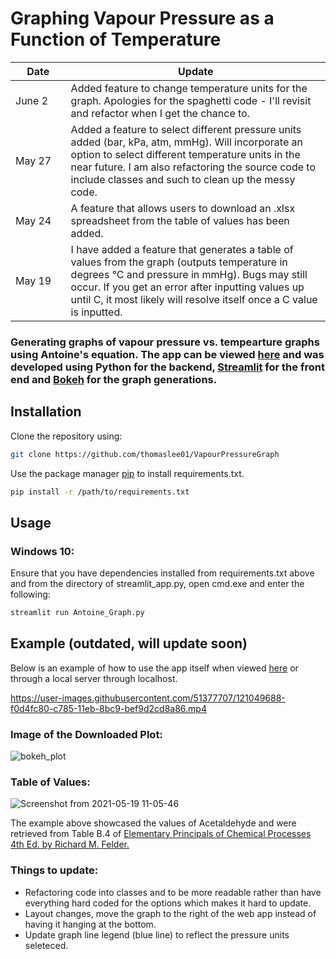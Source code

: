 


# Graphing Vapour Pressure as a Function of Temperature 

|Date   |Update   |
|----|---|
|<img width=200/>June 2   |Added feature to change temperature units for the graph. Apologies for the spaghetti code - I'll revisit and refactor when I get the chance to. |
|May 27   |Added a feature to select different pressure units added (bar, kPa, atm, mmHg). Will incorporate an option to select different temperature units in the near future. I am also refactoring the source code to include classes and such to clean up the messy code. |
|May 24   |A feature that allows users to download an .xlsx spreadsheet from the table of values has been added. |
|May 19   |I have added a feature that generates a table of values from the graph (outputs temperature in degrees °C and pressure in mmHg). Bugs may still occur. If you                    get an error after inputting values up until C, it most likely will resolve itself once a C value is inputted. |
 
### Generating graphs of vapour pressure vs. tempearture graphs using Antoine's equation. The app can be viewed [here](https://share.streamlit.io/thomaslee01/vapourpressuregraph/Antoine_Graph.py) and was developed using Python for the backend, [Streamlit](https://streamlit.io/) for the front end and [Bokeh](https://bokeh.org/) for the graph generations.

## Installation

Clone the repository using:

```bash
git clone https://github.com/thomaslee01/VapourPressureGraph
```

Use the package manager [pip](https://pip.pypa.io/en/stable/) to install requirements.txt.

```bash
pip install -r /path/to/requirements.txt
```

## Usage

### Windows 10:

Ensure that you have dependencies installed from requirements.txt above and from the directory of streamlit_app.py, open cmd.exe and enter the following:

```bash
streamlit run Antoine_Graph.py
```

## Example (outdated, will update soon)
Below is an example of how to use the app itself when viewed [here](https://share.streamlit.io/thomaslee01/vapourpressuregraph/Antoine_Graph.py) or through a
local server through localhost.


https://user-images.githubusercontent.com/51377707/121049688-f0d4fc80-c785-11eb-8bc9-bef9d2cd8a86.mp4


### Image of the Downloaded Plot:
![bokeh_plot](https://user-images.githubusercontent.com/51377707/118383936-6b1fc000-b5d0-11eb-8e0f-b9596c34f182.png)

### Table of Values: 
![Screenshot from 2021-05-19 11-05-46](https://user-images.githubusercontent.com/51377707/118836847-42c6e880-b892-11eb-9a77-66059c04b793.jpg)


The example above showcased the values of Acetaldehyde and were retrieved from Table B.4 of [Elementary Principals of Chemical Processes 4th Ed. by Richard M. Felder.](https://www.wiley.com/en-ca/Elementary+Principles+of+Chemical+Processes%2C+4th+Edition-p-9781119192107)

### Things to update:

- Refactoring code into classes and to be more readable rather than have everything hard coded for the options which makes it hard to update. 
- Layout changes, move the graph to the right of the web app instead of having it hanging at the bottom. 
- Update graph line legend (blue line) to reflect the pressure units seleteced. 
